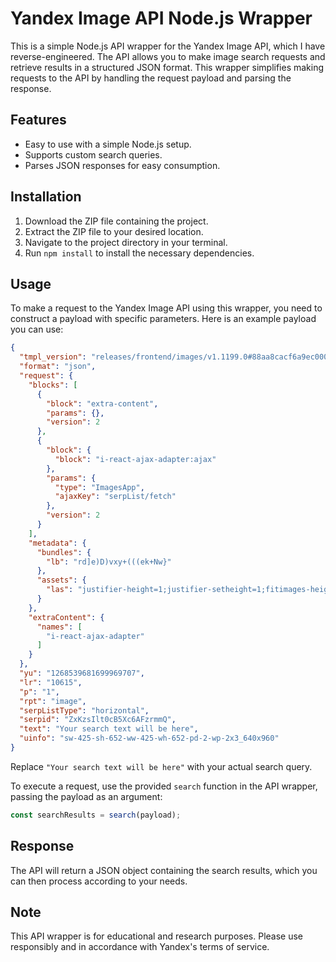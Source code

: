 # Yandex Image API Node.js Wrapper

This is a simple Node.js API wrapper for the Yandex Image API, which I have reverse-engineered. The API allows you to make image search requests and retrieve results in a structured JSON format. This wrapper simplifies making requests to the API by handling the request payload and parsing the response.

## Features

- Easy to use with a simple Node.js setup.
- Supports custom search queries.
- Parses JSON responses for easy consumption.

## Installation

1. Download the ZIP file containing the project.
2. Extract the ZIP file to your desired location.
3. Navigate to the project directory in your terminal.
4. Run `npm install` to install the necessary dependencies.

## Usage

To make a request to the Yandex Image API using this wrapper, you need to construct a payload with specific parameters. Here is an example payload you can use:

```json
{
  "tmpl_version": "releases/frontend/images/v1.1199.0#88aa8cacf6a9ec000def38d5d2bc81caa27d079e",
  "format": "json",
  "request": {
    "blocks": [
      {
        "block": "extra-content",
        "params": {},
        "version": 2
      },
      {
        "block": {
          "block": "i-react-ajax-adapter:ajax"
        },
        "params": {
          "type": "ImagesApp",
          "ajaxKey": "serpList/fetch"
        },
        "version": 2
      }
    ],
    "metadata": {
      "bundles": {
        "lb": "rd]e)D)vxy+(((ek+Nw}"
      },
      "assets": {
        "las": "justifier-height=1;justifier-setheight=1;fitimages-height=1;justifier-fitincuts=1;react-with-dom=1;580180.0=1;239.0=1;215.0=1;34f306.0=1;e11d92.0=1;135.0=1;bc4f0f.0=1;199.0=1;207.0=1;319.0=1;d13b93.0=1;59eac7.0=1;eef97d.0=1"
      }
    },
    "extraContent": {
      "names": [
        "i-react-ajax-adapter"
      ]
    }
  },
  "yu": "1268539681699969707",
  "lr": "10615",
  "p": "1",
  "rpt": "image",
  "serpListType": "horizontal",
  "serpid": "ZxKzsIlt0cB5Xc6AFzrmmQ",
  "text": "Your search text will be here",
  "uinfo": "sw-425-sh-652-ww-425-wh-652-pd-2-wp-2x3_640x960"
}
```

Replace `"Your search text will be here"` with your actual search query.

To execute a request, use the provided `search` function in the API wrapper, passing the payload as an argument:

```javascript
const searchResults = search(payload);
```

## Response

The API will return a JSON object containing the search results, which you can then process according to your needs.

## Note

This API wrapper is for educational and research purposes. Please use responsibly and in accordance with Yandex's terms of service.
